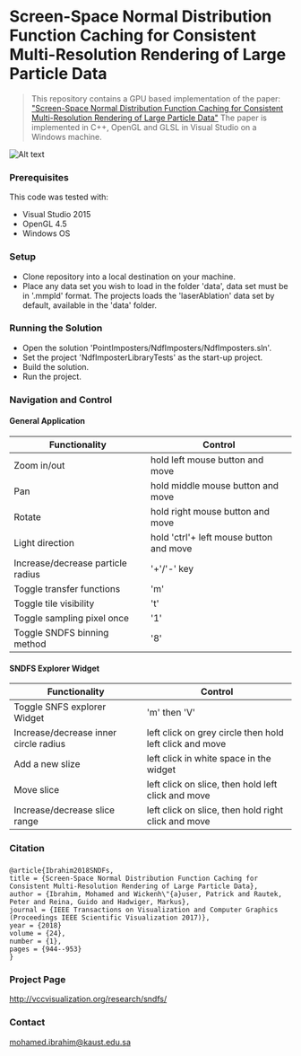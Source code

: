 # Screen-Space Normal Distribution Function Caching for Consistent Multi-Resolution Rendering of Large Particle Data

> This repository contains a GPU based implementation of the paper: ["Screen-Space Normal Distribution Function Caching for Consistent Multi-Resolution Rendering of Large Particle Data"](https://ieeexplore.ieee.org/abstract/document/8017605) 
> The paper is implemented in C++, OpenGL and GLSL in Visual Studio on a Windows machine.

![Alt text](sndfs/figures/sndfExplorerWidget.png)

### Prerequisites
This code was tested with:
- Visual Studio 2015
- OpenGL 4.5
- Windows OS

### Setup

- Clone repository into a local destination on your machine.
- Place any data set you wish to load in the folder 'data', data set must be in '.mmpld' format.  The projects loads the 'laserAblation' data set by default, available in the 'data' folder.

### Running the Solution

- Open the solution 'PointImposters/NdfImposters/NdfImposters.sln'.
- Set the project 'NdfImposterLibraryTests' as the start-up project.
- Build the solution.
- Run the project.

### Navigation and Control

#### General Application
| Functionality | Control |
| ------ | ------ |
| Zoom in/out | hold left mouse button and move  |
| Pan | hold middle mouse button and move |
| Rotate |hold right mouse button and move|
| Light direction | hold 'ctrl'+ left mouse button and move |
| Increase/decrease particle radius | '+'/'-' key |
| Toggle transfer functions | 'm'|
| Toggle tile visibility | 't'|
| Toggle sampling pixel once | '1'|
| Toggle SNDFS binning method | '8'|

#### SNDFS Explorer Widget

| Functionality | Control |
| ------ | ------ |
| Toggle SNFS explorer Widget | 'm' then 'V'|
|Increase/decrease inner circle radius | left click on grey circle then hold left click and move|
|Add a new slize | left click in white space in the widget|
|Move slice|left click on slice, then hold left click and move|
|Increase/decrease slice range|left click on slice, then hold right click and move|

### Citation
###
    @article{Ibrahim2018SNDFs,
    title = {Screen-Space Normal Distribution Function Caching for Consistent Multi-Resolution Rendering of Large Particle Data},
    author = {Ibrahim, Mohamed and Wickenh\"{a}user, Patrick and Rautek, Peter and Reina, Guido and Hadwiger, Markus},
    journal = {IEEE Transactions on Visualization and Computer Graphics (Proceedings IEEE Scientific Visualization 2017)},
    year = {2018}
    volume = {24},
    number = {1},
    pages = {944--953}
    }

### Project Page
http://vccvisualization.org/research/sndfs/

### Contact
mohamed.ibrahim@kaust.edu.sa

